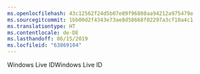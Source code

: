```yaml
---
ms.openlocfilehash: 43c12562f24d5b07e89f96808aa94212a975479e
ms.sourcegitcommit: 1bb00d2f4343e73ae8d58668f02297a3cf10a4c1
ms.translationtype: HT
ms.contentlocale: de-DE
ms.lasthandoff: 06/15/2019
ms.locfileid: "63869104"
---
```

<span data-ttu-id="badbb-101">Windows Live ID</span><span class="sxs-lookup"><span data-stu-id="badbb-101">Windows Live ID</span></span>